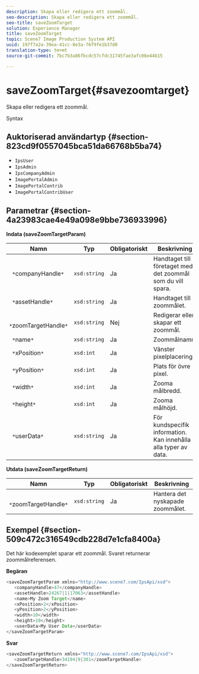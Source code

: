 ```yaml
---
description: Skapa eller redigera ett zoommål.
seo-description: Skapa eller redigera ett zoommål.
seo-title: saveZoomTarget
solution: Experience Manager
title: saveZoomTarget
topic: Scene7 Image Production System API
uuid: 197f7a2a-39ea-41cc-8e3a-76f9fe1b37d0
translation-type: tm+mt
source-git-commit: 7bc7b3a86fbcdc57cfdc31745fae3afc06e44b15

---
```



# saveZoomTarget{#savezoomtarget}

Skapa eller redigera ett zoommål.

Syntax

## Auktoriserad användartyp {#section-823cd9f0557045bca51da66768b5ba74}

* `IpsUser`
* `IpsAdmin`
* `IpsCompanyAdmin`
* `ImagePortalAdmin`
* `ImagePortalContrib`
* `ImagePortalContribUser`

## Parametrar {#section-4a23983cae4e49a098e9bbe736933996}

**Indata (saveZoomTargetParam)**

| Namn | Typ | Obligatoriskt | Beskrivning |
|---|---|---|---|
| ` *`companyHandle`*` | `xsd:string` | Ja | Handtaget till företaget med det zoommål som du vill spara. |
| ` *`assetHandle`*` | `xsd:string` | Ja | Handtaget till zoommålet. |
| ` *`zoomTargetHandle`*` | `xsd:string` | Nej | Redigerar eller skapar ett zoommål. |
| ` *`name`*` | `xsd:string` | Ja | Zoommålnamn. |
| ` *`xPosition`*` | `xsd:int` | Ja | Vänster pixelplacering. |
| ` *`yPosition`*` | `xsd:int` | Ja | Plats för övre pixel. |
| ` *`width`*` | `xsd:int` | Ja | Zooma målbredd. |
| ` *`height`*` | `xsd:int` | Ja | Zooma målhöjd. |
| ` *`userData`*` | `xsd:string` | Ja | För kundspecifik information. Kan innehålla alla typer av data. |

**Utdata (saveZoomTargetReturn)**

| Namn | Typ | Obligatoriskt | Beskrivning |
|---|---|---|---|
| ` *`zoomTargetHandle`*` | `xsd:string` | Ja | Hantera det nyskapade zoommålet. |

## Exempel {#section-509c472c316549cdb228d7e1cfa8400a}

Det här kodexemplet sparar ett zoommål. Svaret returnerar zoommålreferensen.

**Begäran**

```java
<saveZoomTargetParam xmlns="http://www.scene7.com/IpsApi/xsd">
   <companyHandle>47</companyHandle>
   <assetHandle>24267|1|17063</assetHandle>
   <name>My Zoom Target</name>
   <xPosition>2</xPosition>
   <yPosition>2</yPosition>
   <width>10</width>
   <height>10</height>
   <userData>My User Data</userData>
</saveZoomTargetParam>
```

**Svar**

```java
<saveZoomTargetReturn xmlns="http://www.scene7.com/IpsApi/xsd">
   <zoomTargetHandle>34194|9|301</zoomTargetHandle>
</saveZoomTargetReturn>
```

